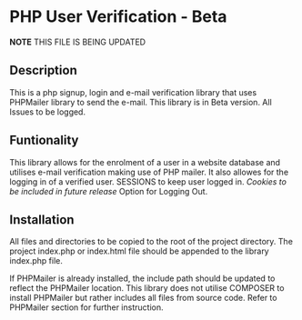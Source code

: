 # PHP User Verification - Beta
**NOTE** THIS FILE IS BEING UPDATED

## Description

This is a php signup, login and e-mail verification library that uses PHPMailer library to send the e-mail. This library is in Beta version. All Issues to be logged.

## Funtionality

This library allows for the enrolment of a user in a website database and utilises e-mail verification making use of PHP mailer.
It also allowes for the logging in of a verified user.
SESSIONS to keep user logged in. _Cookies to be included in future release_
Option for Logging Out.

## Installation

All files and directories to be copied to the root of the project directory. The project index.php or index.html file should be appended to the library index.php file.

If PHPMailer is already installed, the include path should be updated to reflect the PHPMailer location. This library does not utilise COMPOSER to install PHPMailer but rather includes all files from source code. Refer to PHPMailer section for further instruction.


